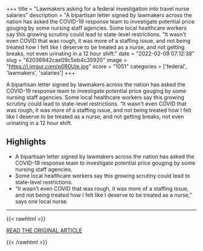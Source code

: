 +++
title = "Lawmakers asking for a federal investigation into travel nurse salaries"
description = "A bipartisan letter signed by lawmakers across the nation has asked the COVID-19 response team to investigate potential price gouging by some nursing staff agencies. Some local healthcare workers say this growing scrutiny could lead to state-level restrictions.  “It wasn't even COVID that was rough, it was more of a staffing issue, and not being treated how I felt like I deserve to be treated as a nurse, and not getting breaks, not even urinating in a 12 hour shift."
date = "2022-02-09 07:12:38"
slug = "62036942cae09c5eb4c35920"
image = "https://i.imgur.com/p0R0Uje.jpg"
score = "1051"
categories = ['federal', 'lawmakers', 'salaries']
+++

A bipartisan letter signed by lawmakers across the nation has asked the COVID-19 response team to investigate potential price gouging by some nursing staff agencies. Some local healthcare workers say this growing scrutiny could lead to state-level restrictions.  “It wasn't even COVID that was rough, it was more of a staffing issue, and not being treated how I felt like I deserve to be treated as a nurse, and not getting breaks, not even urinating in a 12 hour shift.

## Highlights

- A bipartisan letter signed by lawmakers across the nation has asked the COVID-19 response team to investigate potential price gouging by some nursing staff agencies.
- Some local healthcare workers say this growing scrutiny could lead to state-level restrictions.
- “It wasn't even COVID that was rough, it was more of a staffing issue, and not being treated how I felt like I deserve to be treated as a nurse,” says one local nurse.

---

{{< rawhtml >}}
  <p class="article-category">
    <a target="_blank" href="https://fox56.com/news/local/lawmakers-asking-for-a-federal-investigation-into-travel-nurse-salaries">READ THE ORIGINAL ARTICLE</a>
  </p>
{{< /rawhtml >}}
